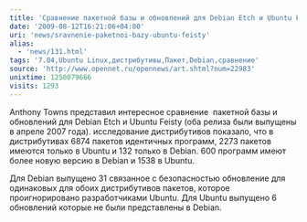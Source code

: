 ```yaml
---
title: 'Сравнение пакетной базы и обновлений для Debian Etch и Ubuntu Feisty'
date: '2009-08-12T16:21:06+04:00'
uri: 'news/sravnenie-paketnoi-bazy-ubuntu-feisty'
alias: 
  - 'news/131.html'
tags: '7.04,Ubuntu Linux,дистрибутивы,Пакет,Debian,сравнение'
source: 'http://www.opennet.ru/opennews/art.shtml?num=22983'
unixtime: 1250079666
visits: 1293
---
```

Anthony Towns представил интересное сравнение  пакетной базы и обновлений для Debian Etch и Ubuntu Feisty (оба релиза были выпущены в апреле 2007 года). исследование дистрибутивов показало, что в дистрибутивах 6874 пакетов идентичных программ, 2273 пакетов имеются только в Ubuntu и 132 только в Debian. 600 программ имеют более новую версию в Debian и 1538 в Ubuntu.

Для Debian выпущено 31 связанное с безопасностью обновление для одинаковых для обоих дистрибутивов пакетов, которое проигнорировано разработчиками Ubuntu. Для Ubuntu выпущено 6 обновлений которые не были представлены в Debian.
